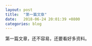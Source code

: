 ```yaml
---
layout: post
title:  "第一篇文章"
date:   2018-06-24 20:01:39 +0800
categories: blog
---
```


第一篇文章，还不容易，还要看好多资料。
